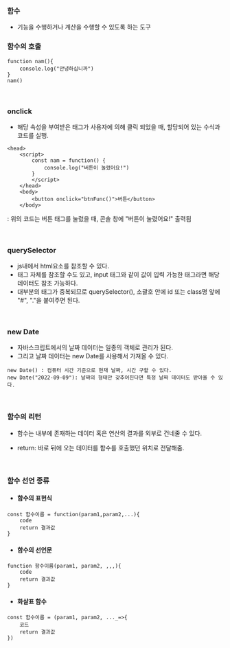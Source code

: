 ### 함수

- 기능을 수행하거나 계산을 수행할 수 있도록 하는 도구

### 함수의 호출

```
function nam(){
	console.log("안녕하십니까")
}
nam() 
```

<br>

### onclick

- 해당 속성을 부여받은 태그가 사용자에 의해 클릭 되었을 때, 할당되어 있는 수식과 코드를 실행.

```
<head>
	<script>
		const nam = function() {
			console.log("버튼이 눌렸어요!")
		}
        </script>
    </head>
    <body>
    	<button onclick="btnFunc()">버튼</button>
    </body>
```

: 위의 코드는 버튼 태그를 눌렀을 때, 콘솔 창에 "버튼이 눌렸어요!" 출력됨

<br>

### querySelector

- js내에서 html요소를 참조할 수 있다.
- 태그 자체를 참조할 수도 있고, input 태그와 같이 값이 입력 가능한 태그라면 해당 데이터도 참조 가능하다.
- 대부분의 태그가 중복되므로 querySelector(), 소괄호 안에 id 또는 class명 앞에 "#", "."을 붙여주면 된다.

<br>

### new Date

- 자바스크립트에서의 날짜 데이터는 일종의 객체로 관리가 된다.
- 그리고 날짜 데이터는 new Date를 사용해서 가져올 수 있다.

```
new Date() : 컴퓨터 시간 기준으로 현재 날짜, 시간 구할 수 있다.
new Date("2022-09-09"): 날짜의 형태만 갖추어진다면 특정 날짜 데이터도 받아올 수 있다.
```

<br>

### 함수의 리턴

- 함수는 내부에 존재하는 데이터 혹은 연산의 결과를 외부로 건네줄 수 있다.

- return: 바로 뒤에 오는 데이터를 함수를 호출했던 위치로 전달해줌.

<br>

### 함수 선언 종류

- #### 함수의 표현식

```
const 함수이름 = function(param1,param2,...){
	code
	return 결과값
}
```

- #### 함수의 선언문

```
function 함수이름(param1, param2, ,,,){
	code
	return 결과값
}
```

- #### 화살표 함수

```
const 함수이름 = (param1, param2, ..._=>{
	코드
	return 결과값
})
```



